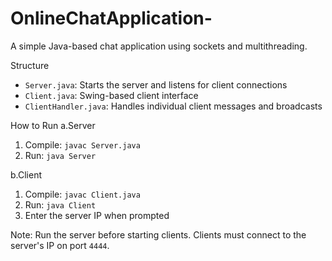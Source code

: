 # OnlineChatApplication-
A simple Java-based chat application using sockets and multithreading.

Structure
- `Server.java`: Starts the server and listens for client connections
- `Client.java`: Swing-based client interface
- `ClientHandler.java`: Handles individual client messages and broadcasts

How to Run
a.Server
1. Compile: `javac Server.java`
2. Run: `java Server`

b.Client
1. Compile: `javac Client.java`
2. Run: `java Client`
3. Enter the server IP when prompted

Note: Run the server before starting clients. Clients must connect to the server's IP on port `4444`.
